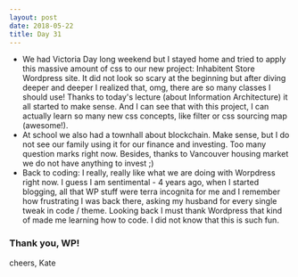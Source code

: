 ```yaml
---
layout: post
date: 2018-05-22
title: Day 31
---
```


* We had Victoria Day long weekend but I stayed home and tried to apply this massive amount of css to our new project: Inhabitent Store Wordpress site. It did not look so scary at the beginning but after diving deeper and deeper I realized that, omg, there are so many classes I should use! Thanks to today's lecture (about Information Architecture) it all started to make sense. And I can see that with this project, I can actually learn so many new css concepts, like filter or css sourcing map (awesome!).
* At school we also had a townhall about blockchain. Make sense, but I do not see our family using it for our finance and investing. Too many question marks right now. Besides, thanks to Vancouver housing market we do not have anything to invest ;)
* Back to coding: I really, really like what we are doing with Worpdress right now. I guess I am sentimental - 4 years ago, when I started blogging, all that WP stuff were terra incognita for me and I remember how frustrating I was back there, asking my husband for every single tweak in code / theme. Looking back I must thank Wordpress that kind of made me learning how to code. I did not know that this is such fun. 
### Thank you, WP!

cheers,
Kate
